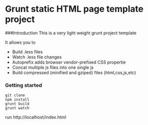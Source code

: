# Grunt static HTML page template project
###Introduction
This is a very light weight grunt project template

It allows you to
* Build .less files
* Watch .less file changes
* Autoprefix adds browser vendor-prefixed CSS propertie
* Concat multiple js files into one single js
* Build compressed (minified and gziped) files (html,css,js,etc)

### Getting started 

```
git clone
npm install
grunt build
grunt watch
```
run http://localhost/index.html

